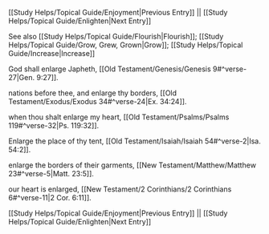 [[Study Helps/Topical Guide/Enjoyment|Previous Entry]]  ||  [[Study Helps/Topical Guide/Enlighten|Next Entry]]

 See also [[Study Helps/Topical Guide/Flourish|Flourish]]; [[Study Helps/Topical Guide/Grow, Grew, Grown|Grow]]; [[Study Helps/Topical Guide/Increase|Increase]]

 God shall enlarge Japheth, [[Old Testament/Genesis/Genesis 9#^verse-27|Gen. 9:27]].

 nations before thee, and enlarge thy borders, [[Old Testament/Exodus/Exodus 34#^verse-24|Ex. 34:24]].

 when thou shalt enlarge my heart, [[Old Testament/Psalms/Psalms 119#^verse-32|Ps. 119:32]].

 Enlarge the place of thy tent, [[Old Testament/Isaiah/Isaiah 54#^verse-2|Isa. 54:2]].

 enlarge the borders of their garments, [[New Testament/Matthew/Matthew 23#^verse-5|Matt. 23:5]].

 our heart is enlarged, [[New Testament/2 Corinthians/2 Corinthians 6#^verse-11|2 Cor. 6:11]].

[[Study Helps/Topical Guide/Enjoyment|Previous Entry]]  ||  [[Study Helps/Topical Guide/Enlighten|Next Entry]]